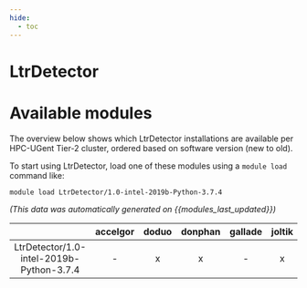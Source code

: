```yaml
---
hide:
  - toc
---
```


LtrDetector
===========

# Available modules


The overview below shows which LtrDetector installations are available per HPC-UGent Tier-2 cluster, ordered based on software version (new to old).

To start using LtrDetector, load one of these modules using a `module load` command like:

```shell
module load LtrDetector/1.0-intel-2019b-Python-3.7.4
```

*(This data was automatically generated on {{modules_last_updated}})*  

| |accelgor|doduo|donphan|gallade|joltik|shinx|skitty|
| :---: | :---: | :---: | :---: | :---: | :---: | :---: | :---: |
|LtrDetector/1.0-intel-2019b-Python-3.7.4|-|x|x|-|x|-|x|
